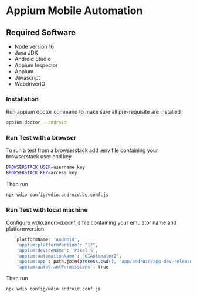 # Appium Mobile Automation

## Required Software
 - Node version 16
 - Java JDK
 - Android Studio
 - Appium Inspector
 - Appium
 - Javascript
 - WebdriverIO

### Installation
Run appium doctor command to make sure all pre-requisite are installed
```sh
appium-doctor --android
```

### Run Test with a browser
To run a test from a browserstack
add .env file containing your browserstack user and key
```sh
BROWSERSTACK_USER=username key
BROWSERSTACK_KEY=access key
```
Then run 
```sh
npx wdio config/wdio.android.bs.conf.js
```
### Run Test with local machine
Configure wdio.android.conf.js file containing your emulator name and platformversion
```sh
    platformName: 'Android',
    'appium:platformVersion': "12",
    'appium:deviceName': 'Pixel 5',
    'appium:automationName': 'UIAutomator2',
    'appium:app': path.join(process.cwd(), 'app/android/app-dev-release.apk'),
    'appium:autoGrantPermissions': true
```
Then run
```sh
npx wdio config/wdio.android.conf.js
```
